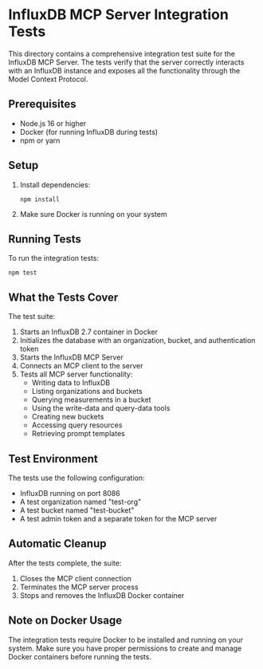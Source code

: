 # InfluxDB MCP Server Integration Tests

This directory contains a comprehensive integration test suite for the InfluxDB MCP Server. The tests verify that the server correctly interacts with an InfluxDB instance and exposes all the functionality through the Model Context Protocol.

## Prerequisites

- Node.js 16 or higher
- Docker (for running InfluxDB during tests)
- npm or yarn

## Setup

1. Install dependencies:

   ```
   npm install
   ```

2. Make sure Docker is running on your system

## Running Tests

To run the integration tests:

```
npm test
```

## What the Tests Cover

The test suite:

1. Starts an InfluxDB 2.7 container in Docker
2. Initializes the database with an organization, bucket, and authentication token
3. Starts the InfluxDB MCP Server
4. Connects an MCP client to the server
5. Tests all MCP server functionality:
   - Writing data to InfluxDB
   - Listing organizations and buckets
   - Querying measurements in a bucket
   - Using the write-data and query-data tools
   - Creating new buckets
   - Accessing query resources
   - Retrieving prompt templates

## Test Environment

The tests use the following configuration:

- InfluxDB running on port 8086
- A test organization named "test-org"
- A test bucket named "test-bucket"
- A test admin token and a separate token for the MCP server

## Automatic Cleanup

After the tests complete, the suite:

1. Closes the MCP client connection
2. Terminates the MCP server process
3. Stops and removes the InfluxDB Docker container

## Note on Docker Usage

The integration tests require Docker to be installed and running on your system. Make sure you have proper permissions to create and manage Docker containers before running the tests.
